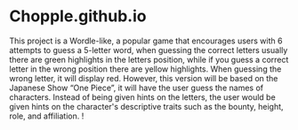 # Chopple.github.io

This project is a Wordle-like, a popular game that encourages users with 6 attempts to guess a 5-letter word, when guessing the correct letters usually there are green highlights in the letters position, while if you guess a correct letter in the wrong position there are yellow highlights. When guessing the wrong letter, it will display red. However, this version will be based on the Japanese Show “One Piece”, it will have the user guess the names of characters. Instead of being given hints on the letters, the user would be given hints on the character's descriptive traits such as the bounty, height, role, and affiliation. !
